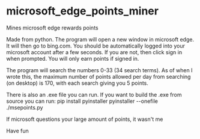 # microsoft_edge_points_miner
Mines microsoft edge rewards points


Made from python.
The program will open a new window in microsoft edge. It will then go to bing.com. You should be automatically logged into your microsoft account after a few seconds. If you are not, then click sign in when prompted. You will only earn points if signed in.


The program will search the numbers 0-33 (34 search terms). As of when I wrote this, the maximum number of points allowed per day from searching (on desktop) is 170, with each search giving you 5 points.


There is also an .exe file you can run. If you want to build the .exe from source you can run:
	pip install pyinstaller
	pyinstaller --onefile ./msepoints.py


If microsoft questions your large amount of points, it wasn't me


Have fun